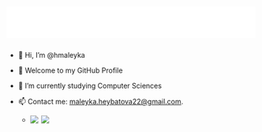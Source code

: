   <h1 align="center">
  <img src="https://raw.githubusercontent.com/hmaleyka/hmaleyka/main/header.svg" alt="Maleyka Heybatova" />
</h1> 

- 👋 Hi, I’m @hmaleyka
- 👀 Welcome to my GitHub Profile
- 🌱 I’m currently studying Computer Sciences
- 📫 Contact me: maleyka.heybatova22@gmail.com.


     - [<img align="left" width="22px" src="https://raw.githubusercontent.com/gauravghongde/social-icons/master/SVG/White/LinkedIN_white.svg"/>](http://linkedin.com/in/maleyka-heybatova-6a003b234)
 
       [<img align="left" width="22px" src="https://raw.githubusercontent.com/gauravghongde/social-icons/master/SVG/White/Gmail_white.svg"/>](mailto:maleyka.heybatova.rauf@bsu.edu.az)
       
<!---
hmaleyka/hmaleyka is a ✨ special ✨ repository because its `README.md` (this file) appears on your GitHub profile.
You can click the Preview link to take a look at your changes.
--->

